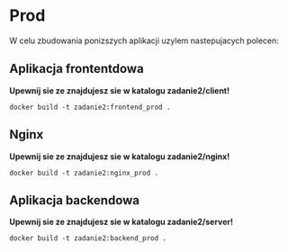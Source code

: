 # Prod

W celu zbudowania ponizszych aplikacji uzylem nastepujacych polecen:

## Aplikacja frontentdowa
**Upewnij sie ze znajdujesz sie w katalogu zadanie2/client!**

``
docker build -t zadanie2:frontend_prod .
``

## Nginx
**Upewnij sie ze znajdujesz sie w katalogu zadanie2/nginx!**

``
docker build -t zadanie2:nginx_prod .
``

## Aplikacja backendowa
**Upewnij sie ze znajdujesz sie w katalogu zadanie2/server!**

``
docker build -t zadanie2:backend_prod .
``